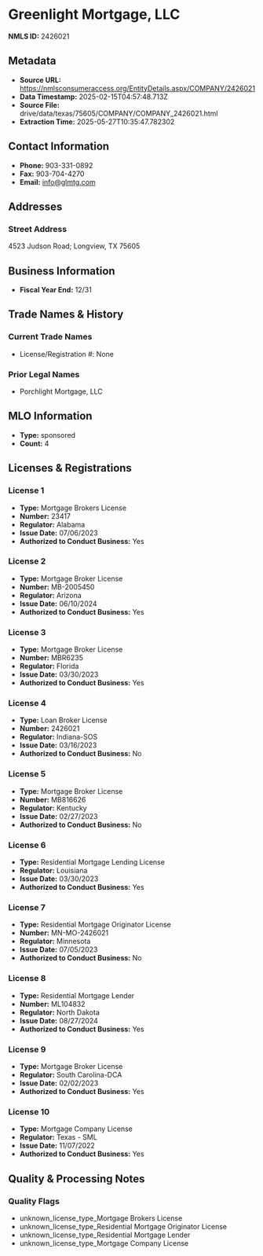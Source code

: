 # Greenlight Mortgage, LLC

**NMLS ID:** 2426021

## Metadata
- **Source URL:** https://nmlsconsumeraccess.org/EntityDetails.aspx/COMPANY/2426021
- **Data Timestamp:** 2025-02-15T04:57:48.713Z
- **Source File:** drive/data/texas/75605/COMPANY/COMPANY_2426021.html
- **Extraction Time:** 2025-05-27T10:35:47.782302

## Contact Information
- **Phone:** 903-331-0892
- **Fax:** 903-704-4270
- **Email:** info@glmtg.com

## Addresses
### Street Address
4523 Judson Road; Longview, TX 75605

## Business Information
- **Fiscal Year End:** 12/31

## Trade Names & History
### Current Trade Names
- License/Registration #: None

### Prior Legal Names
- Porchlight Mortgage, LLC

## MLO Information
- **Type:** sponsored
- **Count:** 4

## Licenses & Registrations

### License 1
- **Type:** Mortgage Brokers License
- **Number:** 23417
- **Regulator:** Alabama
- **Issue Date:** 07/06/2023
- **Authorized to Conduct Business:** Yes

### License 2
- **Type:** Mortgage Broker License
- **Number:** MB-2005450
- **Regulator:** Arizona
- **Issue Date:** 06/10/2024
- **Authorized to Conduct Business:** Yes

### License 3
- **Type:** Mortgage Broker License
- **Number:** MBR6235
- **Regulator:** Florida
- **Issue Date:** 03/30/2023
- **Authorized to Conduct Business:** Yes

### License 4
- **Type:** Loan Broker License
- **Number:** 2426021
- **Regulator:** Indiana-SOS
- **Issue Date:** 03/16/2023
- **Authorized to Conduct Business:** No

### License 5
- **Type:** Mortgage Broker License
- **Number:** MB816626
- **Regulator:** Kentucky
- **Issue Date:** 02/27/2023
- **Authorized to Conduct Business:** No

### License 6
- **Type:** Residential Mortgage Lending License
- **Regulator:** Louisiana
- **Issue Date:** 03/30/2023
- **Authorized to Conduct Business:** Yes

### License 7
- **Type:** Residential Mortgage Originator License
- **Number:** MN-MO-2426021
- **Regulator:** Minnesota
- **Issue Date:** 07/05/2023
- **Authorized to Conduct Business:** No

### License 8
- **Type:** Residential Mortgage Lender
- **Number:** ML104832
- **Regulator:** North Dakota
- **Issue Date:** 08/27/2024
- **Authorized to Conduct Business:** Yes

### License 9
- **Type:** Mortgage Broker License
- **Regulator:** South Carolina-DCA
- **Issue Date:** 02/02/2023
- **Authorized to Conduct Business:** Yes

### License 10
- **Type:** Mortgage Company License
- **Regulator:** Texas - SML
- **Issue Date:** 11/07/2022
- **Authorized to Conduct Business:** Yes

## Quality & Processing Notes
### Quality Flags
- unknown_license_type_Mortgage Brokers License
- unknown_license_type_Residential Mortgage Originator License
- unknown_license_type_Residential Mortgage Lender
- unknown_license_type_Mortgage Company License
